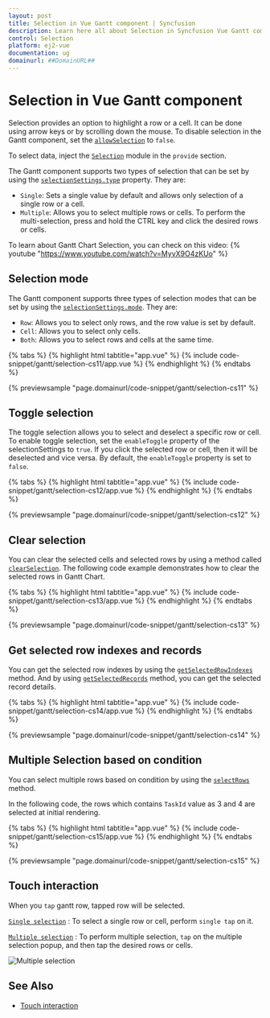 ```yaml
---
layout: post
title: Selection in Vue Gantt component | Syncfusion
description: Learn here all about Selection in Syncfusion Vue Gantt component of Syncfusion Essential JS 2 and more.
control: Selection 
platform: ej2-vue
documentation: ug
domainurl: ##DomainURL##
---
```


# Selection in Vue Gantt component

Selection provides an option to highlight a row or a cell. It can be done using arrow keys or by scrolling down the mouse. To disable selection in the Gantt component, set the [`allowSelection`](https://ej2.syncfusion.com/vue/documentation/api/gantt/#allowselection) to `false`.

To select data, inject the [`Selection`](https://ej2.syncfusion.com/vue/documentation/api/gantt/#selectionmodule) module in the `provide` section.

The Gantt component supports two types of selection that can be set by using the [`selectionSettings.type`](https://ej2.syncfusion.com/vue/documentation/api/gantt/selectionSettings/#type) property. They are:

* `Single`: Sets a single value by default and allows only selection of a single row or a cell.
* `Multiple`: Allows you to select multiple rows or cells. To perform the multi-selection, press and hold the CTRL key and click the desired rows or cells.

To learn about Gantt Chart Selection, you can check on this video:
{% youtube "https://www.youtube.com/watch?v=MyvX9O4zKUo" %}

## Selection mode

The Gantt component supports three types of selection modes that can be set by using the [`selectionSettings.mode`](https://ej2.syncfusion.com/vue/documentation/api/gantt/selectionSettings/#mode). They are:

* `Row`: Allows you to select only rows, and the row value is set by default.
* `Cell`: Allows you to select only cells.
* `Both`: Allows you to select rows and cells at the same time.

{% tabs %}
{% highlight html tabtitle="app.vue" %}
{% include code-snippet/gantt/selection-cs11/app.vue %}
{% endhighlight %}
{% endtabs %}
        
{% previewsample "page.domainurl/code-snippet/gantt/selection-cs11" %}

## Toggle selection

The toggle selection allows you to select and deselect a specific row or cell. To enable toggle selection, set the `enableToggle` property of the selectionSettings to `true`. If you click the selected row or cell, then it will be deselected and vice versa. By default, the `enableToggle` property is set to `false`.

{% tabs %}
{% highlight html tabtitle="app.vue" %}
{% include code-snippet/gantt/selection-cs12/app.vue %}
{% endhighlight %}
{% endtabs %}
        
{% previewsample "page.domainurl/code-snippet/gantt/selection-cs12" %}

## Clear selection

You can clear the selected cells and selected rows by using a method called [`clearSelection`](https://ej2.syncfusion.com/vue/documentation/api/gantt/#clearselection). The following code example demonstrates how to clear the selected rows in Gantt Chart.

{% tabs %}
{% highlight html tabtitle="app.vue" %}
{% include code-snippet/gantt/selection-cs13/app.vue %}
{% endhighlight %}
{% endtabs %}
        
{% previewsample "page.domainurl/code-snippet/gantt/selection-cs13" %}

## Get selected row indexes and records

You can get the selected row indexes by using the [`getSelectedRowIndexes`](https://ej2.syncfusion.com/vue/documentation/api/gantt/#getselectedrowindexes) method. And by using [`getSelectedRecords`](https://ej2.syncfusion.com/vue/documentation/api/gantt/#getSelectedRecords) method, you can get the selected record details.

{% tabs %}
{% highlight html tabtitle="app.vue" %}
{% include code-snippet/gantt/selection-cs14/app.vue %}
{% endhighlight %}
{% endtabs %}
        
{% previewsample "page.domainurl/code-snippet/gantt/selection-cs14" %}

## Multiple Selection based on condition

You can select multiple rows based on condition by using the [`selectRows`](https://ej2.syncfusion.com/vue/documentation/api/grid/#selectrows) method.

In the following code, the rows which contains `TaskId` value as 3 and 4 are selected at initial rendering.

{% tabs %}
{% highlight html tabtitle="app.vue" %}
{% include code-snippet/gantt/selection-cs15/app.vue %}
{% endhighlight %}
{% endtabs %}
        
{% previewsample "page.domainurl/code-snippet/gantt/selection-cs15" %}

## Touch interaction

When you `tap` gantt row, tapped row will be selected.

[`Single selection`](selection/#selection-mode) : To select a single row or cell, perform `single tap` on it.

[`Multiple selection`](selection/#multiple-row-selection) : To perform multiple selection, `tap` on the multiple selection popup, and then tap the desired rows or cells.

![Multiple selection](../images/multiple-selection.PNG)

## See Also

* [Touch interaction](../touch-interaction#selection)